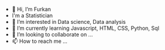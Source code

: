 - 👋 Hi, I’m Furkan
- I'm a Statistician
- 👀 I’m interested in Data science, Data analysis
- 🌱 I’m currently learning Javascript, HTML, CSS, Python, Sql
- 💞️ I’m looking to collaborate on ...
- 📫 How to reach me ...

<!---
Ogred08/Ogred08 is a ✨ special ✨ repository because its `README.md` (this file) appears on your GitHub profile.
You can click the Preview link to take a look at your changes.
--->
